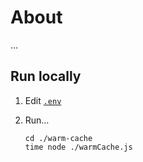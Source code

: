 # About

…

## Run locally

1. Edit [`.env`](.env)
2. Run…

    ```
    cd ./warm-cache
    time node ./warmCache.js
    ```
